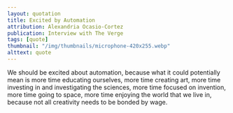 ```yaml
---
layout: quotation
title: Excited by Automation
attribution: Alexandria Ocasio-Cortez
publication: Interview with The Verge
tags: [quote]
thumbnail: "/img/thumbnails/microphone-420x255.webp"
alttext: quote
---
```


We should be excited about automation, because what it could potentially mean is more time
educating ourselves, more time creating art, more time investing in and investigating
the sciences, more time focused on invention, more time going to space, more time enjoying
the world that we live in, because not all creativity needs to be bonded by wage.
